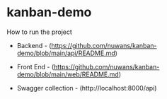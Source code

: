 # kanban-demo
How to run the project



- Backend - (https://github.com/nuwans/kanban-demo/blob/main/api/README.md)

- Front End - (https://github.com/nuwans/kanban-demo/blob/main/web/README.md)

- Swagger collection - (http://localhost:8000/api)


